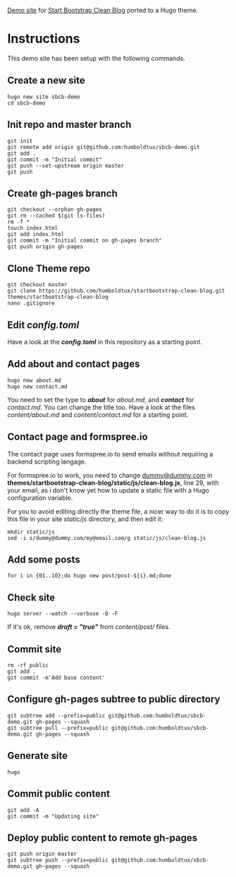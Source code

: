 [Demo site](http://humboldtux.github.io/sbcb-demo/) for [Start Bootstrap Clean Blog](http://startbootstrap.com/template-overviews/clean-blog/) ported to a Hugo theme.

# Instructions

This demo site has been setup with the following commands.

## Create a new site

    hugo new site sbcb-demo
    cd sbcb-demo

## Init repo and  master branch

    git init
    git remote add origin git@github.com:humboldtux/sbcb-demo.git
    git add .
    git commit -m "Initial commit"
    git push --set-upstream origin master
    git push

## Create gh-pages branch

    git checkout --orphan gh-pages
    git rm --cached $(git ls-files)
    rm -f *
    touch index.html
    git add index.html
    git commit -m "Initial commit on gh-pages branch"
    git push origin gh-pages

## Clone Theme repo

    git checkout master
    git clone https://github.com/humboldtux/startbootstrap-clean-blog.git themes/startbootstrap-clean-blog
    nano .gitignore

## Edit ***config.toml***

Have a look at the ***config.toml*** in this repository as a starting point.

## Add about and contact pages

    hugo new about.md
    hugo new contact.md

You need to set the type to ***about*** for *about.md*, and ***contact*** for *contact.md*.
You can change the title too.
Have a look at the files *content/about.md* and *content/contact.md* for a starting point.

## Contact page and formspree.io

The contact page uses formspree.io to send emails without requiring a backend scripting langage.

For formspree.io to work, you need to change dummy@dummy.com in **themes/startbootstrap-clean-blog/static/js/clean-blog.js**, line 29,
with your email, as i don't know yet how to update a static file with a Hugo configuration variable.

For you to avoid editing directly the theme file, a nicer way to do it is to copy this file in your site *static/js* directory, and then edit it:

    mkdir static/js
    sed -i s/dummy@dummy.com/my@email.com/g static/js/clean-blog.js

## Add some posts

    for i in {01..10};do hugo new post/post-${i}.md;done

## Check site

    hugo server --watch --verbose -D -F

If it's ok, remove ***draft = "true"*** from *content/post/* files.

## Commit site

    rm -rf public
    git add .
    git commit -m'Add base content'

## Configure gh-pages subtree to **public** directory

    git subtree add --prefix=public git@github.com:humboldtux/sbcb-demo.git gh-pages --squash
    git subtree pull --prefix=public git@github.com:humboldtux/sbcb-demo.git gh-pages --squash

## Generate site

    hugo

## Commit **public** content

    git add -A
    git commit -m "Updating site"

## Deploy **public** content to remote gh-pages

    git push origin master
    git subtree push --prefix=public git@github.com:humboldtux/sbcb-demo.git gh-pages --squash
